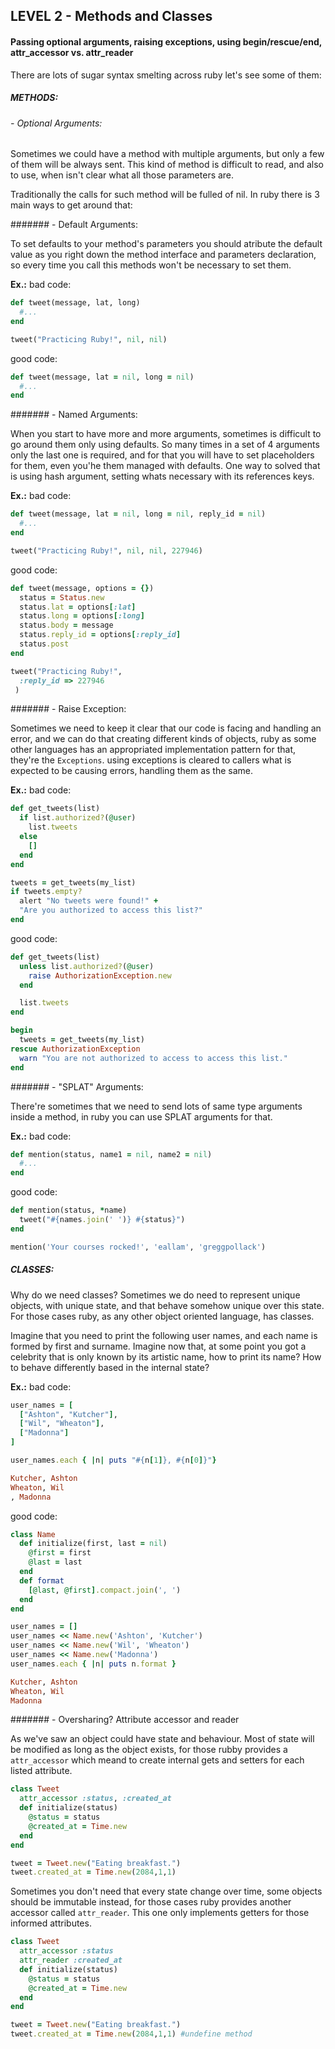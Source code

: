 LEVEL 2 - Methods and Classes
-----------------------------

#### Passing optional arguments, raising exceptions, using begin/rescue/end, attr_accessor vs. attr_reader

There are lots of sugar syntax smelting across ruby let's see some of them:

##### METHODS:

###### - Optional Arguments:

Sometimes we could have a method with multiple arguments, but only a few of them will be always sent. This kind of method is difficult to read, and also to use, when isn't clear what all those parameters are.

Traditionally the calls for such method will be fulled of nil. In ruby there is 3 main ways to get around that:

####### - Default Arguments:

To set defaults to your method's parameters you should atribute the default value as you right down the method interface and parameters declaration, so every time you call this methods won't be necessary to set them.

**Ex.:** bad code:

```ruby
def tweet(message, lat, long)
  #...
end

tweet("Practicing Ruby!", nil, nil)
```

good code:

```ruby
def tweet(message, lat = nil, long = nil)
  #...
end
```

####### - Named Arguments:

When you start to have more and more arguments, sometimes is difficult to go around them only using defaults. So many times in a set of 4 arguments only the last one is required, and for that you will have to set placeholders for them, even you'he them managed with defaults. One way to solved that is using hash argument, setting whats necessary with its references keys.

**Ex.:** bad code:

```ruby
def tweet(message, lat = nil, long = nil, reply_id = nil)
  #...
end

tweet("Practicing Ruby!", nil, nil, 227946)
```

good code:

```ruby
def tweet(message, options = {})
  status = Status.new
  status.lat = options[:lat]
  status.long = options[:long]
  status.body = message
  status.reply_id = options[:reply_id]
  status.post
end

tweet("Practicing Ruby!",
  :reply_id => 227946
 )
```

####### - Raise Exception:

Sometimes we need to keep it clear that our code is facing and handling an error, and we can do that creating different kinds of objects, ruby as some other languages has an appropriated implementation pattern for that, they're the `Exceptions`. using exceptions is cleared to callers what is expected to be causing errors, handling them as the same.

**Ex.:** bad code:

```ruby
def get_tweets(list)
  if list.authorized?(@user)
    list.tweets
  else
    []
  end
end

tweets = get_tweets(my_list)
if tweets.empty?
  alert "No tweets were found!" +
  "Are you authorized to access this list?"
end
```

good code:

```ruby
def get_tweets(list)
  unless list.authorized?(@user)
    raise AuthorizationException.new
  end

  list.tweets
end

begin
  tweets = get_tweets(my_list)
rescue AuthorizationException
  warn "You are not authorized to access to access this list."
end
```

####### - "SPLAT" Arguments:

There're sometimes that we need to send lots of same type arguments inside a method, in ruby you can use SPLAT arguments for that.

**Ex.:** bad code:

```ruby
def mention(status, name1 = nil, name2 = nil)
  #...
end
```

good code:

```ruby
def mention(status, *name)
  tweet("#{names.join(' ')} #{status}")
end

mention('Your courses rocked!', 'eallam', 'greggpollack')
```

##### CLASSES:

Why do we need classes? Sometimes we do need to represent unique objects, with unique state, and that behave somehow unique over this state. For those cases ruby, as any other object oriented language, has classes.

Imagine that you need to print the following user names, and each name is formed by first and surname. Imagine now that, at some point you got a celebrity that is only known by its artistic name, how to print its name? How to behave differently based in the internal state?

**Ex.:** bad code:

```ruby
user_names = [
  ["Ashton", "Kutcher"],
  ["Wil", "Wheaton"],
  ["Madonna"]
]

user_names.each { |n| puts "#{n[1]}, #{n[0]}"}

Kutcher, Ashton
Wheaton, Wil
, Madonna
```

good code:

```ruby
class Name
  def initialize(first, last = nil)
    @first = first
    @last = last
  end
  def format
    [@last, @first].compact.join(', ')
  end
end

user_names = []
user_names << Name.new('Ashton', 'Kutcher')
user_names << Name.new('Wil', 'Wheaton')
user_names << Name.new('Madonna')
user_names.each { |n| puts n.format }

Kutcher, Ashton
Wheaton, Wil
Madonna
```

####### - Oversharing? Attribute accessor and reader

As we've saw an object could have state and behaviour. Most of state will be modified as long as the object exists, for those rubby provides a `attr_accessor` which meand to create internal gets and setters for each listed attribute.

```ruby
class Tweet
  attr_accessor :status, :created_at
  def initialize(status)
    @status = status
    @created_at = Time.new
  end
end

tweet = Tweet.new("Eating breakfast.")
tweet.created_at = Time.new(2084,1,1)
```

Sometimes you don't need that every state change over time, some objects should be immutable instead, for those cases ruby provides another accessor called `attr_reader`. This one only implements getters for those informed attributes.

```ruby
class Tweet
  attr_accessor :status
  attr_reader :created_at
  def initialize(status)
    @status = status
    @created_at = Time.new
  end
end

tweet = Tweet.new("Eating breakfast.")
tweet.created_at = Time.new(2084,1,1) #undefine method

```
